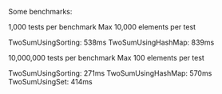 Some benchmarks:

1,000 tests per benchmark
Max 10,000 elements per test

TwoSumUsingSorting: 538ms
TwoSumUsingHashMap: 839ms


10,000,000 tests per benchmark
Max 100 elements per test

TwoSumUsingSorting: 271ms
TwoSumUsingHashMap: 570ms
TwoSumUsingSet:     414ms